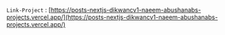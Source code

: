 `Link-Project` : [https://posts-nextjs-dikwancv1-naeem-abushanabs-projects.vercel.app/](https://posts-nextjs-dikwancv1-naeem-abushanabs-projects.vercel.app/)
